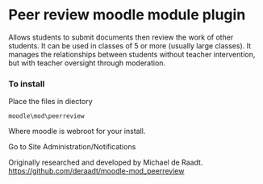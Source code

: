 # Peer review moodle module plugin
Allows students to submit documents then review the work of other students. It can be used in classes of 5 or more (usually large classes). It manages the relationships between students without teacher intervention, but with teacher oversight through moderation.

### To install
Place the files in diectory

````moodle\mod\peerreview ````

Where moodle is webroot for your install.

Go to Site Administration/Notifications

Originally researched and developed by Michael de Raadt.
https://github.com/deraadt/moodle-mod_peerreview
